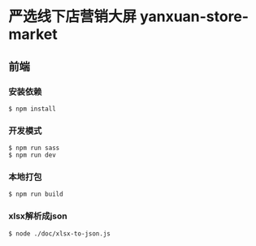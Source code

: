 # 严选线下店营销大屏 yanxuan-store-market

## 前端

### 安装依赖

    $ npm install

### 开发模式

    $ npm run sass
    $ npm run dev

### 本地打包

    $ npm run build


### xlsx解析成json

    $ node ./doc/xlsx-to-json.js